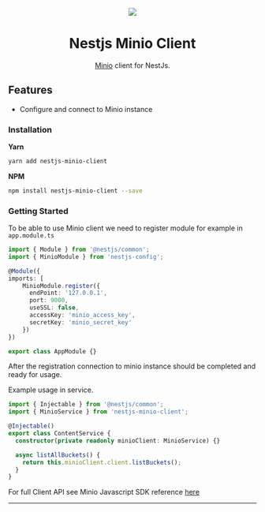 <p align="center"><img src="https://avatars1.githubusercontent.com/u/43827489?s=400&u=45ac0ac47d40b6d8f277c96bdf00244c10508aef&v=4"/></p>
<p align="center">
</p>
<h1 align="center">Nestjs Minio Client</h1>

<p align="center"><a href="https://min.io">Minio</a> client for NestJs.</p>

## Features

- Configure and connect to Minio instance

### Installation

**Yarn**

```bash
yarn add nestjs-minio-client
```

**NPM**

```bash
npm install nestjs-minio-client --save
```

### Getting Started

To be able to use Minio client we need to register module for example in `app.module.ts`

```ts
import { Module } from '@nestjs/common';
import { MinioModule } from 'nestjs-config';

@Module({
imports: [
    MinioModule.register({
      endPoint: '127.0.0.1',
      port: 9000,
      useSSL: false,
      accessKey: 'minio_access_key',
      secretKey: 'minio_secret_key'
    })
})

export class AppModule {}
```

After the registration connection to minio instance should be completed and ready for usage.

Example usage in service.

```ts
import { Injectable } from '@nestjs/common';
import { MinioService } from 'nestjs-minio-client';

@Injectable()
export class ContentService {
  constructor(private readonly minioClient: MinioService) {}

  async listAllBuckets() {
    return this.minioClient.client.listBuckets();
  }
}
```

For full Client API see Minio Javascript SDK reference [here]("https://docs.min.io/docs/javascript-client-api-reference.html")

---
